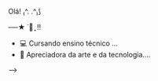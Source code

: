 Olá! ₍^. .^₎⟆

──★ ˙🧷 ̟ !! 

- 💻  Cursando ensino técnico ...
- 🎨 Apreciadora da arte e da tecnologia....

-->
